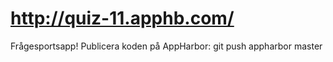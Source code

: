 # http://quiz-11.apphb.com/
Frågesportsapp!
Publicera koden på AppHarbor: git push appharbor master
